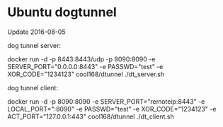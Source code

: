 # Ubuntu dogtunnel 
Update 2016-08-05

dog tunnel server:

docker run -d -p 8443:8443/udp -p 8090:8090 -e SERVER_PORT="0.0.0.0:8443" -e PASSWD="test" -e XOR_CODE="1234123" cool168/dtunnel ./dt_server.sh

dog tunnel client:

docker run -d -p 8090:8090 -e SERVER_PORT="remoteip:8443" -e LOCAL_PORT=":8090" -e PASSWD="test" -e XOR_CODE="1234123" -e ACT_PORT="127.0.0.1:443" cool168/dtunnel ./dt_client.sh


